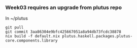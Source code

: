 ### Week03 requires an upgrade from plutus repo

In ~/plutus
    
    git pull
    git commit 3aa86304e9bfc425667051a8a94db73fcdc38878
    nix build -f default.nix plutus.haskell.packages.plutus-core.components.library


